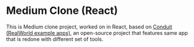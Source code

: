 # Medium Clone (React)

This is Medium clone project, worked on in React, based on [Conduit (RealWorld example apps)](https://github.com/gothinkster/realworld), an open-source project that features same app that is redone with different set of tools.
